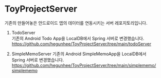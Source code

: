 # ToyProjectServer
기존의 만들어놓은 안드로이드 앱의 데이터를 연동시키는 서버 레포지토리입니다.

1. TodoServer  
   기존의 Android Todo App을 LocalDB에서 Spring 서버로 변경했습니다.  
   https://github.com/hegunhee/ToyProjectServer/tree/main/todoServer  

2. SimpleMemoServer
   기존의 Android SimpleMemoApp을 LocalDB에서 Spring 서버로 변경했습니다. https://github.com/hegunhee/ToyProjectServer/tree/main/simplememo/simplememo
